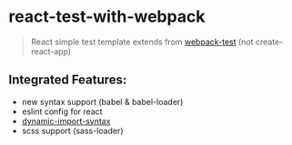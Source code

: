 # react-test-with-webpack

> React simple test template extends from [webpack-test](https://github.com/lqisa/webpack-test) (not create-react-app)

## Integrated Features:

+ new syntax support (babel & babel-loader)
+ eslint config for react
+ [dynamic-import-syntax](https://www.npmjs.com/package/babel-plugin-syntax-dynamic-import)
+ scss support (sass-loader)


